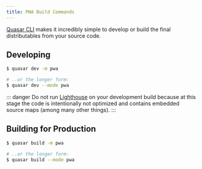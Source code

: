 ```yaml
---
title: PWA Build Commands
---
```

[Quasar CLI](/getting-started/quasar-cli) makes it incredibly simple to develop or build the final distributables from your source code.

## Developing

```bash
$ quasar dev -m pwa

# ..or the longer form:
$ quasar dev --mode pwa
```

::: danger
Do not run [Lighthouse](https://developers.google.com/web/tools/lighthouse/) on your development build because at this stage the code is intentionally not optimized and contains embedded source maps (among many other things).
:::

## Building for Production

```bash
$ quasar build -m pwa

# ..or the longer form:
$ quasar build --mode pwa
```
